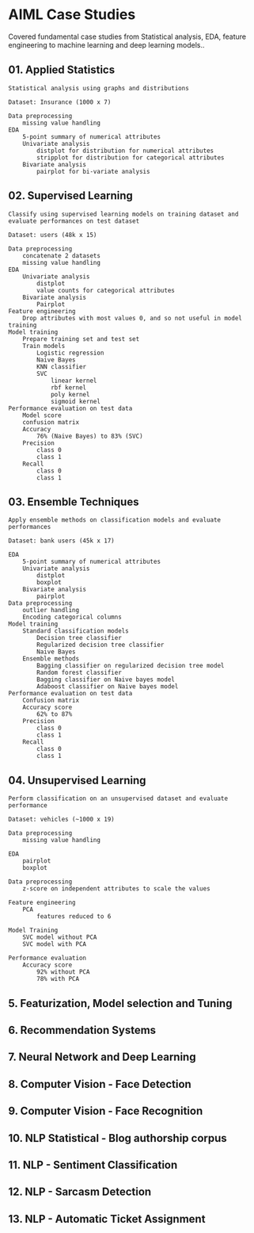 # AIML Case Studies
Covered fundamental case studies from Statistical analysis, EDA, feature engineering to machine learning and deep learning models..

## 01. Applied Statistics
    Statistical analysis using graphs and distributions
    
    Dataset: Insurance (1000 x 7)

    Data preprocessing
        missing value handling
    EDA
        5-point summary of numerical attributes
        Univariate analysis
            distplot for distribution for numerical attributes
            stripplot for distribution for categorical attributes
        Bivariate analysis
            pairplot for bi-variate analysis

## 02. Supervised Learning
    Classify using supervised learning models on training dataset and evaluate performances on test dataset

    Dataset: users (48k x 15)
    
    Data preprocessing
        concatenate 2 datasets
        missing value handling
    EDA
        Univariate analysis
            distplot
            value counts for categorical attributes
        Bivariate analysis
            Pairplot
    Feature engineering
        Drop attributes with most values 0, and so not useful in model training
    Model training
        Prepare training set and test set
        Train models
            Logistic regression
            Naive Bayes
            KNN classifier
            SVC
                linear kernel
                rbf kernel
                poly kernel
                sigmoid kernel
    Performance evaluation on test data
        Model score
        confusion matrix
        Accuracy
            76% (Naive Bayes) to 83% (SVC)
        Precision
            class 0
            class 1
        Recall
            class 0
            class 1

## 03. Ensemble Techniques
    Apply ensemble methods on classification models and evaluate performances

    Dataset: bank users (45k x 17)

    EDA
        5-point summary of numerical attributes
        Univariate analysis
            distplot
            boxplot
        Bivariate analysis
            pairplot
    Data preprocessing
        outlier handling
        Encoding categorical columns
    Model training
        Standard classification models
            Decision tree classifier
            Regularized decision tree classifier
            Naive Bayes
        Ensemble methods
            Bagging classifier on regularized decision tree model
            Random forest classifier
            Bagging classifier on Naive bayes model
            Adaboost classifier on Naive bayes model
    Performance evaluation on test data
        Confusion matrix
        Accuracy score
            62% to 87%
        Precision
            class 0
            class 1
        Recall
            class 0
            class 1
        

## 04. Unsupervised Learning
    Perform classification on an unsupervised dataset and evaluate performance

    Dataset: vehicles (~1000 x 19)

    Data preprocessing
        missing value handling

    EDA
        pairplot
        boxplot

    Data preprocessing
        z-score on independent attributes to scale the values
    
    Feature engineering
        PCA
            features reduced to 6
    
    Model Training
        SVC model without PCA
        SVC model with PCA
    
    Performance evaluation
        Accuracy score
            92% without PCA
            78% with PCA


## 5. Featurization, Model selection and Tuning

## 6. Recommendation Systems

## 7. Neural Network and Deep Learning

## 8. Computer Vision - Face Detection

## 9. Computer Vision - Face Recognition

## 10. NLP Statistical - Blog authorship corpus

## 11. NLP - Sentiment Classification

## 12. NLP - Sarcasm Detection

## 13. NLP - Automatic Ticket Assignment